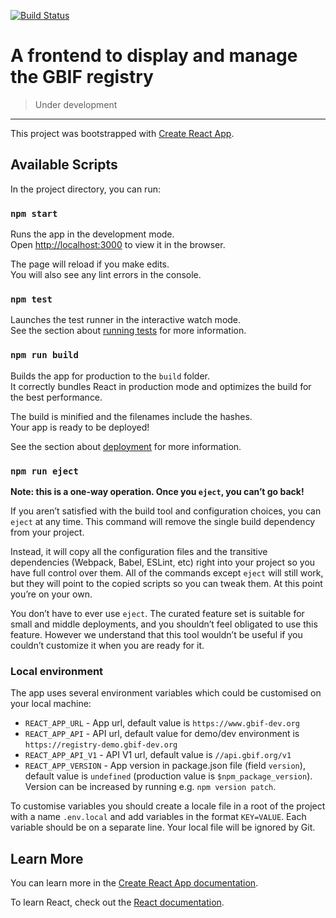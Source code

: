 [![Build Status](https://travis-ci.org/gbif/registry-console.svg?branch=bug-fix)](https://travis-ci.org/gbif/registry-console)

# A frontend to display and manage the GBIF registry

> Under development

----------

This project was bootstrapped with [Create React App](https://github.com/facebook/create-react-app).

## Available Scripts

In the project directory, you can run:

### `npm start`

Runs the app in the development mode.<br>
Open [http://localhost:3000](http://localhost:3000) to view it in the browser.

The page will reload if you make edits.<br>
You will also see any lint errors in the console.

### `npm test`

Launches the test runner in the interactive watch mode.<br>
See the section about [running tests](https://facebook.github.io/create-react-app/docs/running-tests) for more information.

### `npm run build`

Builds the app for production to the `build` folder.<br>
It correctly bundles React in production mode and optimizes the build for the best performance.

The build is minified and the filenames include the hashes.<br>
Your app is ready to be deployed!

See the section about [deployment](https://facebook.github.io/create-react-app/docs/deployment) for more information.

### `npm run eject`

**Note: this is a one-way operation. Once you `eject`, you can’t go back!**

If you aren’t satisfied with the build tool and configuration choices, you can `eject` at any time. This command will remove the single build dependency from your project.

Instead, it will copy all the configuration files and the transitive dependencies (Webpack, Babel, ESLint, etc) right into your project so you have full control over them. All of the commands except `eject` will still work, but they will point to the copied scripts so you can tweak them. At this point you’re on your own.

You don’t have to ever use `eject`. The curated feature set is suitable for small and middle deployments, and you shouldn’t feel obligated to use this feature. However we understand that this tool wouldn’t be useful if you couldn’t customize it when you are ready for it.

### Local environment
The app uses several environment variables which could be customised on your local machine:
* `REACT_APP_URL` - App url, default value is `https://www.gbif-dev.org`
* `REACT_APP_API` - API url, default value for demo/dev environment is `https://registry-demo.gbif-dev.org`
* `REACT_APP_API_V1` - API V1 url, default value is `//api.gbif.org/v1`
* `REACT_APP_VERSION` - App version in package.json file (field `version`), default value is `undefined` (production value is `$npm_package_version`). Version can be increased by running e.g. `npm version patch`.

To customise variables you should create a locale file in a root of the project with a name `.env.local` and add variables in the format `KEY=VALUE`. 
Each variable should be on a separate line.
Your local file will be ignored by Git.

## Learn More

You can learn more in the [Create React App documentation](https://facebook.github.io/create-react-app/docs/getting-started).

To learn React, check out the [React documentation](https://reactjs.org/).
